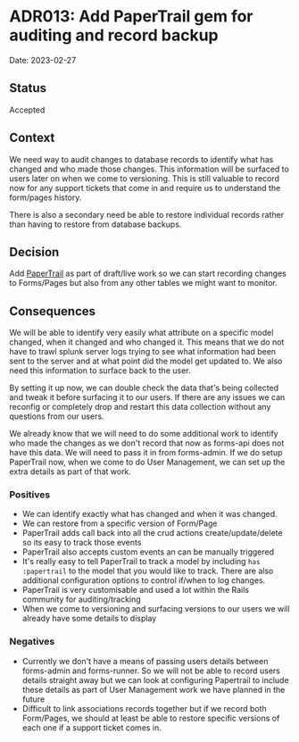 # ADR013: Add PaperTrail gem for auditing and record backup

Date: 2023-02-27

## Status

Accepted

## Context

We need way to audit changes to database records to identify what has changed and who made those changes. This information
will be surfaced to users later on when we come to versioning. This is still valuable to record now for any support tickets
that come in and require us to understand the form/pages history.

There is also a secondary need be able to restore individual records rather than having to restore from database backups.

## Decision

Add [PaperTrail](https://github.com/paper-trail-gem/paper_trail) as part of draft/live work so we can start recording 
changes to Forms/Pages but also from any other tables we might want to monitor.

## Consequences

We will be able to identify very easily what attribute on a specific model changed, when it changed and who changed it.
This means that we do not have to trawl splunk server logs trying to see what information had been sent to the server
and at what point did the model get updated to. We also need this information to surface back to the user.

By setting it up now, we can double check the data that's being collected and tweak it before surfacing it to our users. 
If there are any issues we can reconfig or completely drop and restart this data collection without any questions from our users.

We already know that we will need to do some additional work to identify who made the changes as we don't record that now as 
forms-api does not have this data. We will need to pass it in from forms-admin. If we do setup PaperTrail now, when we 
come to do User Management, we can set up the extra details as part of that work.

### Positives

- We can identify exactly what has changed and when it was changed.
- We can restore from a specific version of Form/Page
- PaperTrail adds call back into all the crud actions create/update/delete so its easy to track those events
- PaperTrail also accepts custom events an can be manually triggered
- It's really easy to tell PaperTrail to track a model by including `has :papertrail` to the model that you would like to
  track. There are also additional configuration options to control if/when to log changes.
- PaperTrail is very customisable and used a lot within the Rails community for auditing/tracking 
- When we come to versioning and surfacing versions to our users we will already have some details to display

### Negatives
- Currently we don't have a means of passing users details between forms-admin and forms-runner. So we will not be able 
  to record users details straight away but we can look at configuring Papertrail to include these details as part of 
  User Management work we have planned in the future
- Difficult to link associations records together but if we record both Form/Pages, we should at least be able to restore 
  specific versions of each one if a support ticket comes in.

